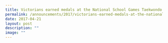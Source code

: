```yaml
---
title: Victorians earned medals at the National School Games Taekwondo Competition
permalink: /announcements/2017/victorians-earned-medals-at-the-national-school-games-taekwondo-competition/
date: 2017-04-21
layout: post
description: ""
image: ""
---
```

